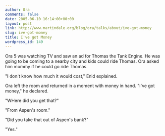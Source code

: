 ```yaml
---
author: Ora
comments: false
date: 2005-06-10 16:14:00+00:00
layout: post
link: http://www.martindale.org/blog/ora/talks/about/ive-got-money
slug: ive-got-money
title: I've got Money
wordpress_id: 149
---
```


Ora 5 was watching TV and saw an ad for Thomas the Tank Engine. He was going to be coming to a nearby city and kids could ride Thomas. Ora asked him mommy if he could go ride Thomas.  
  
"I don't know how much it would cost," Enid explained.  
  
Ora left the room and returned in a moment with money in hand. "I've got money," he declared.  
  
"WHere did you get that?"  
  
"From Aspen's room."  
  
"Did you take that out of Aspen's bank?"  
  
"Yes."

